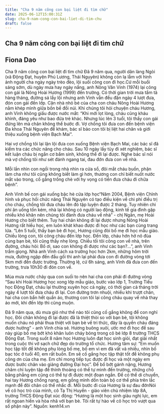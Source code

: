 ```yaml
---
title: "Cha 9 năm cõng con bại liệt đi tìm chữ"
date: 2025-06-12T15:00:31Z
slug: cha-9-nam-cong-con-bai-liet-di-tim-chu
draft: false
---
```


## Cha 9 năm cõng con bại liệt đi tìm chữ

## Fiona Dao

Cha 9 năm cõng con bại liệt đi tìm chữ ​Đã 9 năm qua, người dân làng Ngòi (xã Động Đạt, huyện Phú Lương, Thái Nguyên) không còn lạ lẫm với hình ảnh người cha ngày ngày trèo đèo, lội suối cõng con đi học.​Cứ mỗi buổi sáng sớm, dù ngày mưa hay ngày nắng, anh Nông Văn Vinh (1974) lại cõng con gái là Nông Hoài Hương (1999) đến trường. Có thời gian trời mưa tầm tã hàng tháng, đường sá lầy lội nhưng anh Vinh vẫn đều đặn ngày 4 lượt đưa, đón con gái đến lớp.
Căn nhà nhỏ bé của cha con cháu Nông Hoài Hương nằm khép mình giữa bốn bề đồi núi. Khi chúng tôi hỏi chuyện cháu Hương, anh Vinh không giấu được nước mắt: “Khi mới lọt lòng, cháu cũng kháu khỉnh, đáng yêu như bao đứa trẻ khác. Nhưng lúc lên 3 tuổi, tôi thấy con gái đứng lên mà chân không thể bước đi. Vợ chồng tôi đưa con đến bệnh viện Đa khoa Thái Nguyên để khám, bác sĩ bảo con tôi bị liệt hai chân và giới thiệu xuống bệnh viện Bạch Mai".

​Hai vợ chồng tôi lại lặn lội đưa con xuống Bệnh viện Bạch Mai, các bác sĩ đã kiểm tra các chức năng cho cháu. Sau 10 ngày lấy tủy đi xét nghiệm, bác sĩ kết luận cháu bị ngắn cơ bẩm sinh, không thể đi lại được. Nghe bác sĩ nói mà vợ chồng tôi như sét đánh ngang tai, đau đớn đưa con về nhà.

Mỗi lần nhìn con ngồi trong nhà nhìn ra cửa sổ, đôi mắt cháu buồn, phận làm cha như tôi cũng không biết làm gì hơn, thương con chỉ biết nuốt nước mắt vào trong, cố gắng trồng chè với hy vọng có tiền đưa cháu đi chữa bệnh”.


Anh Vinh bế con gái xuống bậc hè cửa lớp học​“Năm 2004, Bệnh viện Chỉnh hình và phục hồi chức năng Thái Nguyên có tạo điều kiện về chi phí điều trị cho cháu, chồng tôi đưa cháu lên đó tập luyện được 2 tháng. Tuy nhiên chi phí ăn uống tốn kém, nhà lại không có người lao động, kinh tế gia đình gặp nhiều khó khăn nên chúng tôi đành đưa cháu về nhà” - chị Ngân, mẹ Hoài Hương cho biết thêm.
Tuy hai chân không đi lại được nhưng Nông Hoài Hương rất hiếu học, em luôn khát khao được đi học như các bạn cùng trang lứa.
“Lên 5 tuổi, thấy bạn bè đi học, Hương cũng đòi bố mẹ đi học mẫu giáo. Chiều lòng con, tôi cõng cháu đến lớp học. Đến lớp, cháu hớn hở nô đùa cùng bạn bè, tôi cũng thấy nhẹ lòng. Chiều tối tôi cõng con về nhà, trên đường, cháu hỏi: Bố ơi, sao con không đi được như các bạn?...”, anh Vinh trầm giọng.
Nhà anh Vinh cách xa trường học hơn 2km, những hôm trời mưa, đường ngập đến đầu gối thì anh lại phải đưa con đi đường vòng tới 5km mới đến được trường. Thường lệ, cứ 6h sáng, anh Vinh đã đưa con đến trường, trưa 10h30 đi đón con về.

Mùa mưa nước chảy qua con suối to nên hai cha con phải đi đường vòng​“Sau khi Hoài Hương học xong lớp mẫu giáo, bước vào lớp 1, Trường Tiểu học Động Đạt, cháu lại thường xuyên học cả ngày, có thời gian cả tháng trời ngày 4 lượt tôi đưa cháu đi lại. Con đường trơn nhuội, nhiều khi trượt chân, hai cha con bẩn hết quần áo, thương con tôi lại cõng cháu quay về nhà thay áo mới, khi đến lớp thì cũng muộn.

Đã 9 năm qua, dù mưa gió như thế nào tôi cũng cố gắng không để con nghỉ học. Đôi chân không đi lại được đã là thiệt thòi so với bạn bè, tôi không muốn cháu nó phải thua thiệt với bạn bè về tri thức, đây là quyền cháu đáng được hưởng” - anh Vinh chia sẻ.
Hương buông xuôi, ước mơ đi học để sau này giúp bố mẹ bớt khó khăn luôn cháy bỏng trong cô bé lớp 8 trường THCS Động Đạt. Trong suốt 8 năm học Hương luôn đạt học sinh giỏi, đạt giải nhất trong cuộc thi vở sạch chữ đẹp do trường tổ chức.
​Hương tâm sự: “Em muốn học tập tốt để không phụ lòng bố mẹ, bố em vì em đã vất vả nhiều, nhìn bố bạc tóc ở tuổi 40, em rất buồn. Em sẽ cố gắng học tập thật tốt để không phụ công ơn của cha mẹ. Em chỉ mong tiếp tục được đi học và một ngày em được bước chân vào giảng đường Đại học”.
Để bố bớt gánh nặng, Hương chăm chỉ luyện tập để thỉnh thoảng có thể tự mình đến trường, những chỗ bằng phẳng em cũng có thể tự đi được một đoạn ngắn. Để có thể di chuyển, hai tay Hương chống nạng, em gồng mình dồn toàn bộ cơ thể phía trên lắc mạnh để đôi chân có thể nhấc đi.
​Mỗi bước đi của Hương là sự đau đớn​Nói về cô học trò của mình, cô Tạ Thị Huyền - giáo viên chủ nhiệm lớp 8A, trường THCS Động Đạt xúc động: “Hương là một học sinh giàu nghị lực, em rất ngoan hiền và hòa nhã với bạn bè. Tôi rất tự hào về cô học trò vượt qua số phận này”. 
Nguồn: kenh14.vn​​